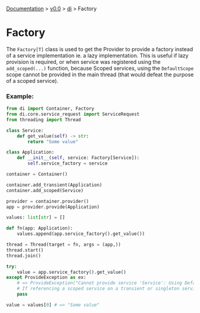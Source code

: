 [Documentation](/docs/documentation.md) >
 [v0.0](/docs/0.0/version.md) >
  [di](/docs/0.0/di/module.md) >
   Factory

# Factory

The `Factory[T]` class is used to get the Provider to provide a factory instead of a service implementation ie. a lazy implementation. This is useful if lazy provision is required, or when service was registered using the `add_scoped(...)` function, because Scoped services, using the `DefaultScope` scope cannot be provided in the main thread (that would defeat the purpose of a scoped service).

### Example:

```python
from di import Container, Factory
from di.core.service_request import ServiceRequest
from threading import Thread

class Service:
    def get_value(self) -> str:
        return "Some value"

class Application:
    def __init__(self, service: Factory[Service]):
        self.service_factory = service

container = Container()

container.add_transient(Application)
container.add_scoped(Service)

provider = container.provider()
app = provider.provide(Application)

values: list[str] = []

def fn(app: Application):
    values.append(app.service_factory().get_value())

thread = Thread(target = fn, args = (app,))
thread.start()
thread.join()

try:
    value = app.service_factory().get_value()
except ProvideException as ex:
    # => ProvideException("Cannot provide service 'Service': Using DefaultScope on main thread is not permitted.
    # If referencing a scoped service on a transient or singleton service, consider using the Factory[Service] method")
    pass

value = values[0] # => "Some value"
```